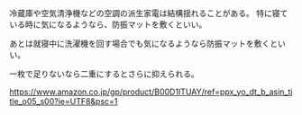 冷蔵庫や空気清浄機などの空調の派生家電は結構揺れることがある。
特に寝ている時に気になるようなら、防振マットを敷くといい。

あとは就寝中に洗濯機を回す場合でも気になるようなら防振マットを敷くといい。

一枚で足りないなら二重にするとさらに抑えられる。

https://www.amazon.co.jp/gp/product/B00D1ITUAY/ref=ppx_yo_dt_b_asin_title_o05_s00?ie=UTF8&psc=1
